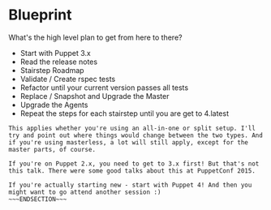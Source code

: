 <!SLIDE incremental>
# Blueprint
What's the high level plan to get from here to there?

* Start with Puppet 3.x
* Read the release notes
* Stairstep Roadmap
* Validate / Create rspec tests
* Refactor until your current version passes all tests
* Replace / Snapshot and Upgrade the Master
* Upgrade the Agents
* Repeat the steps for each stairstep until you are get to 4.latest


~~~SECTION:notes~~~
This applies whether you're using an all-in-one or split setup. I'll try and point out where things would change between the two types. And if you're using masterless, a lot will still apply, except for the master parts, of course.

If you're on Puppet 2.x, you need to get to 3.x first! But that's not this talk. There were some good talks about this at PuppetConf 2015.

If you're actually starting new - start with Puppet 4! And then you might want to go attend another session :)
~~~ENDSECTION~~~

